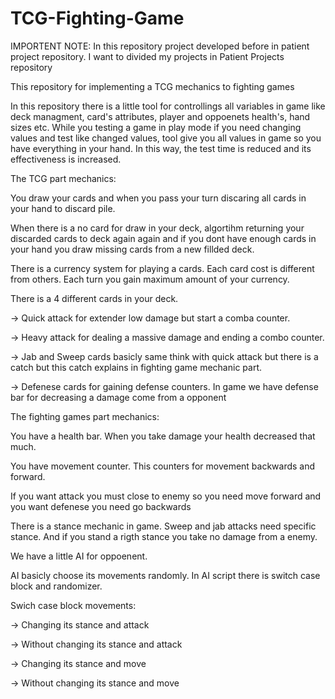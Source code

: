 # TCG-Fighting-Game

IMPORTENT NOTE: In this repository project developed before in patient project repository. I want to divided my projects in Patient Projects repository

This repository for implementing a TCG mechanics to fighting games

In this repository there is a little tool for controllings all variables in game like deck managment, card's attributes, player and oppoenets health's, hand sizes etc.
While you testing a game in play mode if you need changing values and test like changed values, tool give you all values in game so you have everything in your hand.
In this way, the test time is reduced and its effectiveness is increased.

The TCG part mechanics: 

You draw your cards and when you pass your turn discaring all cards in your hand to discard pile.

When there is a no card for draw in your deck, algortihm returning your discarded cards to deck again again and if you dont have enough cards in your hand you draw missing cards from a new fillded deck.

There is a currency system for playing a cards. Each card cost is different from others. Each turn you gain maximum amount of your currency.

There is a 4 different cards in your deck.

-> Quick attack for extender low damage but start a comba counter.

-> Heavy attack for dealing a massive damage and ending a combo counter.

-> Jab and Sweep cards basicly same think with quick attack but there is a catch but this catch explains in fighting game mechanic part.

-> Defenese cards for gaining defense counters. In game we have defense bar for decreasing a damage come from a opponent

The fighting games part mechanics:

You have a health bar. When you take damage your health decreased that much.

You have movement counter. This counters for movement backwards and forward.

If you want attack you must close to enemy so you need move forward and you want defenese you need go backwards 

There is a stance mechanic in game. Sweep and jab attacks need specific stance. And if you stand a rigth stance you take no damage from a enemy.

We have a little AI for oppoenent.

AI basicly choose its movements randomly. In AI script there is switch case block and randomizer.

Swich case block movements:

-> Changing its stance and attack

-> Without changing its stance and attack

-> Changing its stance and move

-> Without changing its stance and move
